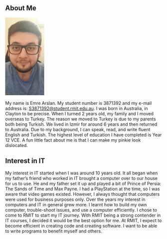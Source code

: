 ## About Me

<img src="PictureOfMe.jpg" width=125px height=250px>

My name is Emre Arslan. My student number is 3871392 and my e-mail address is: S3871392@student.rmit.edu.au. I was born in Australia, in Clayton to be precise. When I turned 2 years old, my family and I moved overseas to Turkey. The reason we moved to Turkey is due to my parents both being Turkish. We lived in Izmir for around 6 years and then returned to Australia. Due to my background, I can speak, read, and write fluent English and Turkish. The highest level of education I have completed is Year 12 VCE. A fun little fact about me is that I can make my pinkie look dislocated.

## Interest in IT



My interest in IT started when I was around 10 years old. It all began when my father’s friend who worked in IT brought a computer over to our house for us to use. He and my father set it up and played a bit of Prince of Persia: The Sands of Time and Max Payne. I had a PlayStation at the time, so I was aware that video games existed. However, I always thought that computers were used for business purposes only. Over the years my interest in computers and IT in general grew more. I learnt how to build my own computer, trouble-shoot issues, and use a computer efficiently. I chose to come to RMIT to start my IT journey. With RMIT being a strong contender in IT courses, I decided it would be the best option for me. At RMIT, I expect to become efficient in creating code and creating software. I want to be able to write programs to benefit myself and others.
